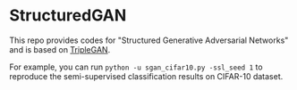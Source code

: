 # StructuredGAN
This repo provides codes for "Structured Generative Adversarial Networks" and is based on [TripleGAN](https://github.com/zhenxuan00/triple-gan).

For example, you can run `python -u sgan_cifar10.py -ssl_seed 1` to reproduce the semi-supervised classification results on CIFAR-10 dataset.
